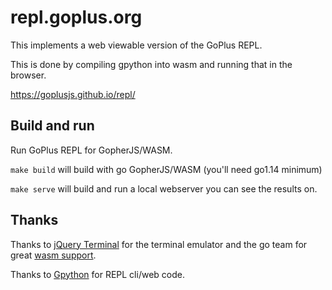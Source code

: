 # repl.goplus.org

This implements a web viewable version of the GoPlus REPL.

This is done by compiling gpython into wasm and running that in the
browser.

https://goplusjs.github.io/repl/


## Build and run

Run GoPlus REPL for GopherJS/WASM.

`make build` will build with go GopherJS/WASM (you'll need go1.14 minimum)

`make serve` will build and run a local webserver you can see the results on.


## Thanks

Thanks to [jQuery Terminal](https://terminal.jcubic.pl/) for the
terminal emulator and the go team for great [wasm
support](https://github.com/golang/go/wiki/WebAssembly).

Thanks to [Gpython](https://github.com/go-python/gpython) for REPL cli/web code.
